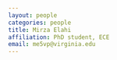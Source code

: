```yaml
---
layout: people
categories: people
title: Mirza Elahi
affiliation: PhD student, ECE
email: me5vp@virginia.edu
---
```

